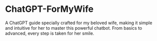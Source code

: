 # ChatGPT-ForMyWife
A ChatGPT guide specially crafted for my beloved wife, making it simple and intuitive for her to master this powerful chatbot. From basics to advanced, every step is taken for her smile.
